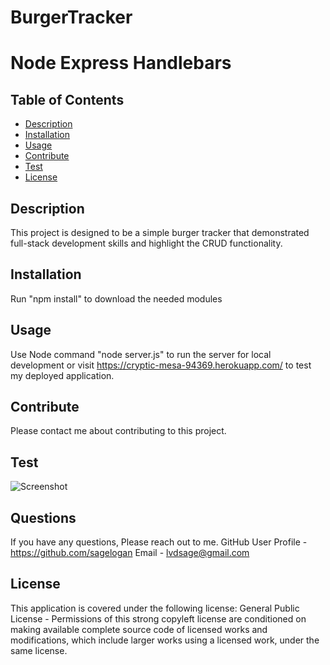 # BurgerTracker
# Node Express Handlebars
 ## Table of Contents 
  * [Description](#description)
  * [Installation](#installation)
  * [Usage](#usage)
  * [Contribute](#contribute)
  * [Test](#test)
  * [License](#license)
  ## Description 
  This project is designed to be a simple burger tracker that demonstrated full-stack development skills and highlight the CRUD functionality.
  ## Installation
  Run "npm install" to download the needed modules
  ## Usage 
  Use Node command "node server.js" to run the server for local development or visit  https://cryptic-mesa-94369.herokuapp.com/ to test my deployed application.
  ## Contribute
  Please contact me about contributing to this project. 
  ## Test
  ![Screenshot](public/assets/demo.gif)
  ## Questions
  If you have any questions, Please reach out to me.
  GitHub User Profile - https://github.com/sagelogan
  Email - lvdsage@gmail.com
  ## License
  This application is covered under the following license: General Public License - Permissions of this strong copyleft license are conditioned on making available complete source code of licensed works and modifications, which include larger works using a licensed work, under the same license.
